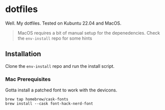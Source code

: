 # dotfiles

Well. My dotfiles.
Tested on Kubuntu 22.04
and MacOS.

> MacOS requires a bit of manual setup for the depenedencies.
> Check the `env-install` repo for some hints

## Installation

Clone the `env-install` repo and run the install script.

### Mac Prerequisites

Gotta install a patched font to work with the devicons.

```
brew tap homebrew/cask-fonts
brew install --cask font-hack-nerd-font
```
